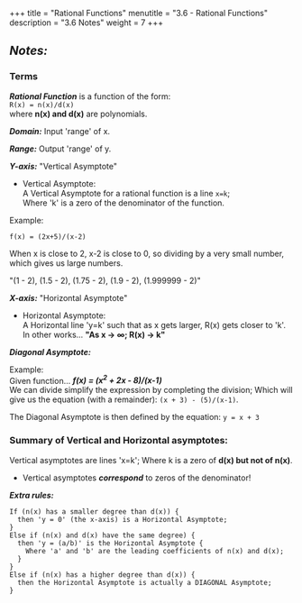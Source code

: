 +++
title = "Rational Functions"
menutitle = "3.6 - Rational Functions"
description = "3.6 Notes"
weight = 7
+++

## _Notes:_

### Terms

***Rational Function*** is a function of the form: <br/>
`R(x) = n(x)/d(x)` <br/> where **n(x) and d(x)** are polynomials.

***Domain:*** Input 'range' of x.

***Range:*** Output 'range' of y.

***Y-axis:*** "Vertical Asymptote"

  - Vertical Asymptote: <br/>
  A Vertical Asymptote for a rational function is a line `x=k`; <br/>
  Where 'k' is a zero of the denominator of the function.

Example:

```
f(x) = (2x+5)/(x-2)
```

When x is close to 2, x-2 is close to 0, so dividing by a very small number, which gives us large numbers.

"(1 - 2), (1.5 - 2), (1.75 - 2), (1.9 - 2), (1.999999 - 2)"

***X-axis:*** "Horizontal Asymptote"

  - Horizontal Asymptote: <br/>
  A Horizontal line 'y=k' such that as x gets larger, R(x) gets closer to 'k'. <br/> In other works... **"As x -> ∞; R(x) -> k"**

***Diagonal Asymptote:***

Example: <br/> Given function...
***f(x) = (x<sup>2</sup> + 2x - 8)/(x-1)*** <br/> We can divide simplify the expression by completing the division; Which will give us the equation (with a remainder):
`(x + 3) - (5)/(x-1)`.

The Diagonal Asymptote is then defined by the equation: `y = x + 3`


### Summary of Vertical and Horizontal asymptotes:

Vertical asymptotes are lines 'x=k'; Where k is a zero of **d(x) but not of n(x)**.

- Vertical asymptotes ***correspond*** to zeros of the denominator!

***Extra rules:***
```
If (n(x) has a smaller degree than d(x)) {
  then 'y = 0' (the x-axis) is a Horizontal Asymptote;
}
Else if (n(x) and d(x) have the same degree) {
  then 'y = (a/b)' is the Horizontal Asymptote {
    Where 'a' and 'b' are the leading coefficients of n(x) and d(x);
  }
}
Else if (n(x) has a higher degree than d(x)) {
  then the Horizontal Asymptote is actually a DIAGONAL Asymptote;
}
```
